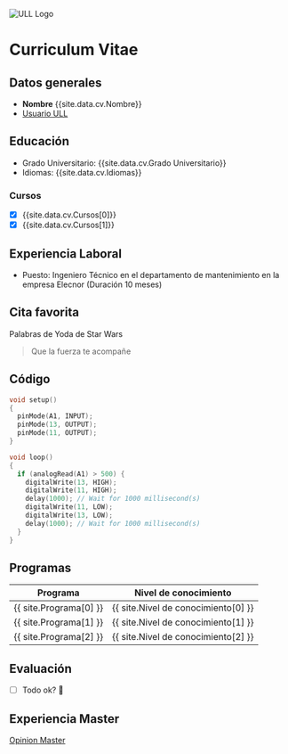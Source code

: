 ![ULL Logo](https://www.ull.es/portal/noticias/wp-content/uploads/sites/13/2018/04/ull-nuevo-logo.jpg)

# Curriculum Vitae
## Datos generales
* **Nombre** {{site.data.cv.Nombre}}
* [Usuario ULL](https://campusdoctoradoyposgrado.ull.es/user/profile.php?id=34035)

## Educación
* Grado Universitario: {{site.data.cv.Grado Universitario}}
* Idiomas: {{site.data.cv.Idiomas}}

### Cursos
- [x] {{site.data.cv.Cursos[0]}}
- [x] {{site.data.cv.Cursos[1]}}

## Experiencia Laboral
* Puesto: Ingeniero Técnico en el departamento de mantenimiento en la empresa Elecnor (Duración 10 meses)

## Cita favorita
Palabras de Yoda de Star Wars
> Que la fuerza te acompañe

## Código 
``` C++
void setup()
{
  pinMode(A1, INPUT);
  pinMode(13, OUTPUT);
  pinMode(11, OUTPUT);
}

void loop()
{
  if (analogRead(A1) > 500) {
    digitalWrite(13, HIGH);
    digitalWrite(11, HIGH);
    delay(1000); // Wait for 1000 millisecond(s)
    digitalWrite(11, LOW);
    digitalWrite(13, LOW);
    delay(1000); // Wait for 1000 millisecond(s)
  }
}
```
## Programas
<!-- if site.Programa = "Programa" -->
<!-- if site.Programa = "Nivel de conocimiento" -->
|Programa|Nivel de conocimiento|
|--------|--------|
|{{ site.Programa[0] }}|{{ site.Nivel de conocimiento[0] }}|
|{{ site.Programa[1] }}|{{ site.Nivel de conocimiento[1] }}|
|{{ site.Programa[2] }}|{{ site.Nivel de conocimiento[2] }}|

## Evaluación
- [ ] Todo ok? :call_me_hand:

## Experiencia Master
[Opinion Master](https://github.com/ULL-MFP-AET-2021/p02-t0-aprender-markdown-sergiogonzalezamaro/blob/main/master.md)
